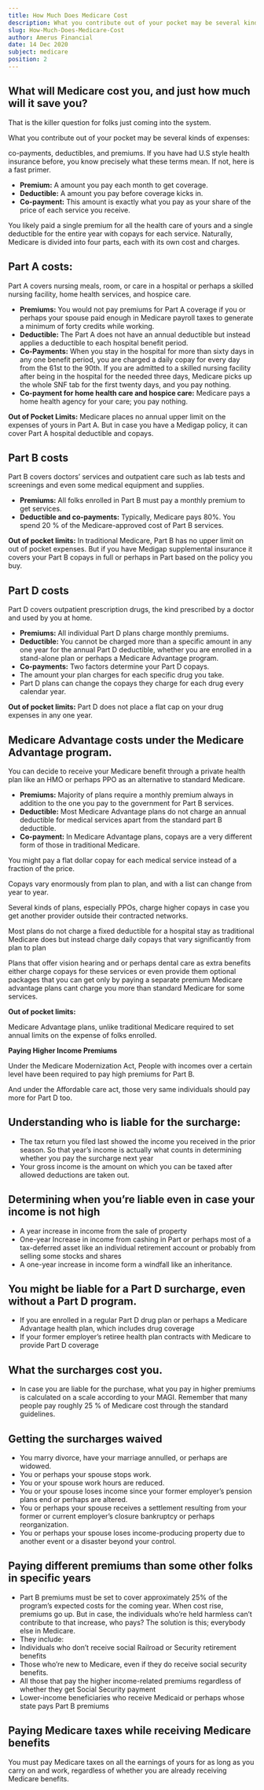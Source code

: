 ```yaml
---
title: How Much Does Medicare Cost
description: What you contribute out of your pocket may be several kinds of expenses co-payments, deductibles, and premiums."
slug: How-Much-Does-Medicare-Cost
author: Amerus Financial
date: 14 Dec 2020
subject: medicare
position: 2
---
```


## What will Medicare cost you, and just how much will it save you?

That is the killer question for folks just coming into the system.

What you contribute out of your pocket may be several kinds of expenses:

co-payments, deductibles, and premiums. If you have had U.S style health insurance before, you know precisely what these terms mean. If not, here is a fast primer.

- **Premium:** A amount you pay each month to get coverage.
- **Deductible:** A amount you pay before coverage kicks in.
- **Co-payment:** This amount is exactly what you pay as your share of the price of each service you receive.

You likely paid a single premium for all the health care of yours and a single deductible for the entire year with copays for each service. Naturally, Medicare is divided into four parts, each with its own cost and charges.

## Part A costs:

Part A covers nursing meals, room, or care in a hospital or perhaps a skilled nursing facility, home health services, and hospice care.

- **Premiums:** You would not pay premiums for Part A coverage if you or perhaps your spouse paid enough in Medicare payroll taxes to generate a minimum of forty credits while working.
- **Deductible:** The Part A does not have an annual deductible but instead applies a deductible to each hospital benefit period.
- **Co-Payments:** When you stay in the hospital for more than sixty days in any one benefit period, you are charged a daily copay for every day from the 61st to the 90th. If you are admitted to a skilled nursing facility after being in the hospital for the needed three days, Medicare picks up the whole SNF tab for the first twenty days, and you pay nothing.
- **Co-payment for home health care and hospice care:** Medicare pays a home health agency for your care; you pay nothing.

**Out of Pocket Limits:** Medicare places no annual upper limit on the expenses of yours in Part A. But in case you have a Medigap policy, it can cover Part A hospital deductible and copays.

## Part B costs

Part B covers doctors’ services and outpatient care such as lab tests and screenings and even some medical equipment and supplies.

- **Premiums:** All folks enrolled in Part B must pay a monthly premium to get services.
- **Deductible and co-payments:** Typically, Medicare pays 80%. You spend 20 % of the Medicare-approved cost of Part B services.

**Out of pocket limits:** In traditional Medicare, Part B has no upper limit on out of pocket expenses. But if you have Medigap supplemental insurance it covers your Part B copays in full or perhaps in Part based on the policy you buy.

## Part D costs

Part D covers outpatient prescription drugs, the kind prescribed by a doctor and used by you at home.

- **Premiums:** All individual Part D plans charge monthly premiums.
- **Deductible:** You cannot be charged more than a specific amount in any one year for the annual Part D deductible, whether you are enrolled in a stand-alone plan or perhaps a Medicare Advantage program.
- **Co-payments:** Two factors determine your Part D copays.
- The amount your plan charges for each specific drug you take.
- Part D plans can change the copays they charge for each drug every calendar year.

**Out of pocket limits:** Part D does not place a flat cap on your drug expenses in any one year.

## Medicare Advantage costs under the Medicare Advantage program.

You can decide to receive your Medicare benefit through a private health plan like an HMO or perhaps PPO as an alternative to standard Medicare.

- **Premiums:** Majority of plans require a monthly premium always in addition to the one you pay to the government for Part B services.
- **Deductible:** Most Medicare Advantage plans do not charge an annual deductible for medical services apart from the standard part B deductible.
- **Co-payment:** In Medicare Advantage plans, copays are a very different form of those in traditional Medicare.

You might pay a flat dollar copay for each medical service instead of a fraction of the price.

Copays vary enormously from plan to plan, and with a list can change from year to year.

Several kinds of plans, especially PPOs, charge higher copays in case you get another provider outside their contracted networks.

Most plans do not charge a fixed deductible for a hospital stay as traditional Medicare does but instead charge daily copays that vary significantly from plan to plan

Plans that offer vision hearing and or perhaps dental care as extra benefits either charge copays for these services or even provide them optional packages that you can get only by paying a separate premium Medicare advantage plans cant charge you more than standard Medicare for some services.

**Out of pocket limits:**

Medicare Advantage plans, unlike traditional Medicare required to set annual limits on the expense of folks enrolled.

**Paying Higher Income Premiums**

Under the Medicare Modernization Act, People with incomes over a certain level have been required to pay high premiums for Part B.

And under the Affordable care act, those very same individuals should pay more for Part D too.

## Understanding who is liable for the surcharge:

- The tax return you filed last showed the income you received in the prior season. So that year’s income is actually what counts in determining whether you pay the surcharge next year
- Your gross income is the amount on which you can be taxed after allowed deductions are taken out.

## Determining when you’re liable even in case your income is not high

- A year increase in income from the sale of property
- One-year Increase in income from cashing in Part or perhaps most of a tax-deferred asset like an individual retirement account or probably from selling some stocks and shares
- A one-year increase in income form a windfall like an inheritance.

## You might be liable for a Part D surcharge, even without a Part D program.

- If you are enrolled in a regular Part D drug plan or perhaps a Medicare Advantage health plan, which includes drug coverage
- If your former employer’s retiree health plan contracts with Medicare to provide Part D coverage

## What the surcharges cost you.

- In case you are liable for the purchase, what you pay in higher premiums is calculated on a scale according to your MAGI. Remember that many people pay roughly 25 % of Medicare cost through the standard guidelines.

## Getting the surcharges waived

- You marry divorce, have your marriage annulled, or perhaps are widowed.
- You or perhaps your spouse stops work.
- You or your spouse work hours are reduced.
- You or your spouse loses income since your former employer’s pension plans end or perhaps are altered.
- You or perhaps your spouse receives a settlement resulting from your former or current employer’s closure bankruptcy or perhaps reorganization.
- You or perhaps your spouse loses income-producing property due to another event or a disaster beyond your control.

## Paying different premiums than some other folks in specific years

- Part B premiums must be set to cover approximately 25% of the program’s expected costs for the coming year. When cost rise, premiums go up. But in case, the individuals who’re held harmless can’t contribute to that increase, who pays? The solution is this; everybody else in Medicare.
- They include:
- Individuals who don’t receive social Railroad or Security retirement benefits
- Those who’re new to Medicare, even if they do receive social security benefits.
- All those that pay the higher income-related premiums regardless of whether they get Social Security payment
- Lower-income beneficiaries who receive Medicaid or perhaps whose state pays Part B premiums

## Paying Medicare taxes while receiving Medicare benefits

You must pay Medicare taxes on all the earnings of yours for as long as you carry on and work, regardless of whether you are already receiving Medicare benefits.
